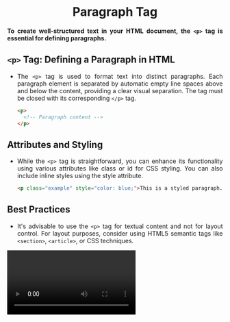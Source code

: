 <style>
  body {
    text-align: justify;
  }
</style>

<h1 style="text-align: center;">Paragraph Tag</h1>

<b>To create well-structured text in your HTML document, the `<p>` tag is essential for defining paragraphs.</b>

## `<p>` Tag: Defining a Paragraph in HTML

- The `<p>` tag is used to format text into distinct paragraphs. Each paragraph element is separated by automatic empty line spaces above and below the content, providing a clear visual separation. The tag must be closed with its corresponding `</p>` tag.

  ```html
  <p>
    <!-- Paragraph content -->
  </p>
  ```

## Attributes and Styling

- While the `<p>` tag is straightforward, you can enhance its functionality using various attributes like class or id for CSS styling. You can also include inline styles using the style attribute.

  ```html
  <p class="example" style="color: blue;">This is a styled paragraph.</p>
  ```

## Best Practices

- It's advisable to use the `<p>` tag for textual content and not for layout control. For layout purposes, consider using HTML5 semantic tags like `<section>`, `<article>`, or CSS techniques.

<video src="./assets/paragraph.mp4" alt="parapgraph tag example" controls>
